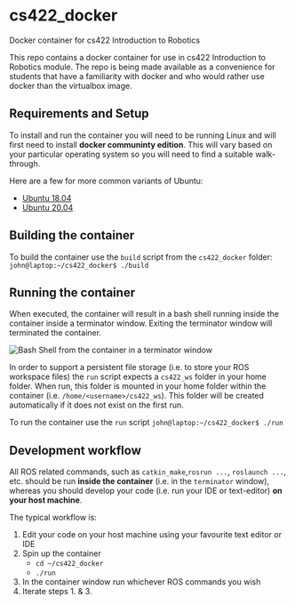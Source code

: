 # cs422_docker
Docker container for cs422 Introduction to Robotics

This repo contains a docker container for use in cs422 Introduction to Robotics module. The repo is being made available as a convenience for students that have a familiarity with docker and who would rather use docker than the virtualbox image.

## Requirements and Setup
To install and run the container you will need to be running Linux and will first need to install **docker communinty edition**. This will vary based on your particular operating system so you will need to find a suitable walk-through. 

Here are a few for more common variants of Ubuntu:
* [Ubuntu 18.04](https://www.digitalocean.com/community/tutorials/how-to-install-and-use-docker-on-ubuntu-18-04)
* [Ubuntu 20.04](https://www.digitalocean.com/community/tutorials/how-to-install-and-use-docker-on-ubuntu-20-04)

## Building the container
To build the container use the `build` script from the `cs422_docker` folder:
```john@laptop:~/cs422_docker$ ./build```

## Running the container
When executed, the container will result in a bash shell running inside the container inside a terminator window. Exiting the terminator window will terminated the container. 

![Bash Shell from the container in a terminator window](docs/terminator.png "Bash Shell from the container in a terminator window")

In order to support a persistent file storage (i.e. to store your ROS workspace files) the `run` script expects a `cs422_ws` folder in your home folder. When run, this folder is mounted in your home folder within the container (i.e. `/home/<username>/cs422_ws`). This folder will be created automatically if it does not exist on the first run.

To run the container use the `run` script
```john@laptop:~/cs422_docker$ ./run```

## Development workflow
All ROS related commands, such as `catkin_make`,`rosrun ...`, `roslaunch ...`, etc. should be run **inside the container** (i.e. in the `terminator` window), whereas you should develop your code (i.e. run your IDE or text-editor) **on your host machine**.

The typical workflow is:
1. Edit your code on your host machine using your favourite text editor or IDE
2. Spin up the container
   * `cd ~/cs422_docker`
   * `./run`
3. In the container window run whichever ROS commands you wish 
4. Iterate steps 1. & 3.




